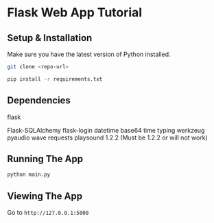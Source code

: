 # Flask Web App Tutorial

## Setup & Installation

Make sure you have the latest version of Python installed.

```bash
git clone <repo-url>
```

```bash
pip install -r requirements.txt
```

## Dependencies 
flask

Flask-SQLAlchemy
flask-login
datetime
base64
time
typing
werkzeug
pyaudio
wave
requests
playsound 1.2.2 (Must be 1.2.2 or will not work)

## Running The App

```bash
python main.py
```

## Viewing The App

Go to `http://127.0.0.1:5000`
